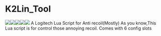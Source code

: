 # K2Lin_Tool
![](https://img.shields.io/github/languages/top/K2Lin-Daniel/K2Lin_Tool?color=aqua&label=Pure&style=for-the-badge)![](https://img.shields.io/github/downloads/K2Lin-Daniel/K2Lin_Tool/total?style=flat-square)![](https://img.shields.io/github/repo-size/K2Lin-Daniel/K2Lin_Tool?color=green&style=flat-square)![](https://img.shields.io/github/stars/K2Lin-Daniel/K2Lin_Tool?style=flat-square)![](https://img.shields.io/github/commits-since/K2Lin-Daniel/K2Lin_Tool/latest?style=flat-square)
A Logitech Lua Script for Anti recoil(Mostly) 
As you know,This Lua script is for control those annoying recoil. 
Comes with 6 config slots

